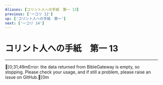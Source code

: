 ```yaml
---
Aliases: [コリント人への手紙　第一 13]
previous: ['一コリ 12']
up: ['コリント人への手紙　第一']
next: ['一コリ 14']
---
```

# コリント人への手紙　第一 13

***
[0;31;49mError: the data returned from BibleGateway is empty, so stopping. Please check your usage, and if still a problem, please raise an issue on GitHub.[0m
